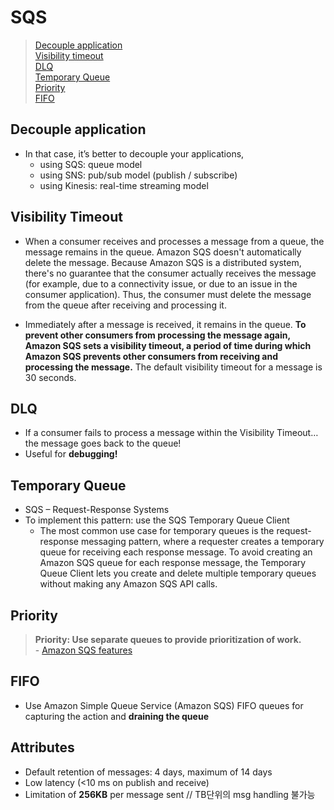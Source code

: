 # SQS
> [Decouple application](#Decouple-application)  
> [Visibility timeout](#Visibility-Timeout)  
> [DLQ](#DLQ)  
> [Temporary Queue](#Temporary-Queue)  
> [Priority](#Priority)  
> [FIFO](#FIFO)  

## Decouple application
- In that case, it’s better to decouple your applications,
    - using SQS: queue model
    - using SNS: pub/sub model (publish / subscribe)
    - using Kinesis: real-time streaming model

## Visibility Timeout
- When a consumer receives and processes a message from a queue, the message remains in the queue. Amazon SQS doesn't automatically delete the message. Because Amazon SQS is a distributed system, there's no guarantee that the consumer actually receives the message (for example, due to a connectivity issue, or due to an issue in the consumer application). Thus, the consumer must delete the message from the queue after receiving and processing it.

- Immediately after a message is received, it remains in the queue. **To prevent other consumers from processing the message again, Amazon SQS sets a visibility timeout, a period of time during which Amazon SQS prevents other consumers from receiving and processing the message.** The default visibility timeout for a message is 30 seconds. 

## DLQ
- If a consumer fails to process a message within the Visibility Timeout… the message goes back to the queue!
- Useful for **debugging!**

## Temporary Queue
- SQS – Request-Response Systems
- To implement this pattern: use the SQS Temporary Queue Client
    - The most common use case for temporary queues is the request-response messaging pattern, where a requester creates a temporary queue for receiving each response message. To avoid creating an Amazon SQS queue for each response message, the Temporary Queue Client lets you create and delete multiple temporary queues without making any Amazon SQS API calls.

## Priority
> **Priority: Use separate queues to provide prioritization of work.**  
    - [Amazon SQS features](https://aws.amazon.com/sqs/features)

## FIFO
- Use Amazon Simple Queue Service (Amazon SQS) FIFO queues for capturing the action and **draining the queue**

## Attributes
- Default retention of messages: 4 days, maximum of 14 days
- Low latency (<10 ms on publish and receive)
- Limitation of **256KB** per message sent // TB단위의 msg handling 불가능